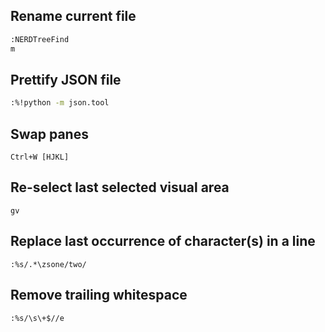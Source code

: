 ## Rename current file
```bash
:NERDTreeFind
m
```


## Prettify JSON file
```bash
:%!python -m json.tool
```


## Swap panes
```
Ctrl+W [HJKL]
```


## Re-select last selected visual area
```
gv
```


## Replace last occurrence of character(s) in a line
```
:%s/.*\zsone/two/
```


## Remove trailing whitespace
```
:%s/\s\+$//e
```
